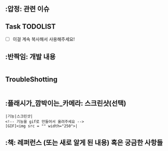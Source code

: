 ## :압정: 관련 이슈
<!-- 관련있는 이슈 번호(#000)를 적어주세요.
  해당 pull request merge와 함께 이슈를 닫으려면
  closed #Issue_number를 적어주세요 -->
## Task TODOLIST
<!-- 자신이 한 작업을 간단하게 TODO로 표현해 주세요! -->
- [ ] 이걸 계속 복사해서 사용해주세요!
## :반짝임: 개발 내용
<!-- 개발에 대한 내용을 적어주세요 -->
```
```
##  TroubleShotting
<!-- TroubleShotting이 있었다면 이야기해 주세요! -->
```
```
## :플래시가_깜박이는_카메라: 스크린샷(선택)
```
|기능|스크린샷|
<!-- 기능을 gif로 만들어서 올려주세요 -->
[GIF]<img src = "" width="250">|
```
## :책: 레퍼런스 (또는 새로 알게 된 내용) 혹은 궁금한 사항들
<!-- 참고할 사항이 있다면 적어주세요 -->
